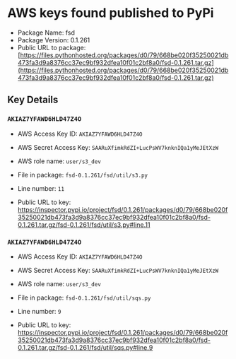 # AWS keys found published to PyPi

* Package Name: fsd
* Package Version: 0.1.261
* Public URL to package: [https://files.pythonhosted.org/packages/d0/79/668be020f35250021db473fa3d9a8376cc37ec9bf932dfea10f01c2bf8a0/fsd-0.1.261.tar.gz](https://files.pythonhosted.org/packages/d0/79/668be020f35250021db473fa3d9a8376cc37ec9bf932dfea10f01c2bf8a0/fsd-0.1.261.tar.gz)

## Key Details

### `AKIAZ7YFAWD6HLD47Z4O`

* AWS Access Key ID: `AKIAZ7YFAWD6HLD47Z4O`
* AWS Secret Access Key: `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` 
* AWS role name: `user/s3_dev`
* File in package: `fsd-0.1.261/fsd/util/s3.py`
* Line number: `11`

* Public URL to key: https://inspector.pypi.io/project/fsd/0.1.261/packages/d0/79/668be020f35250021db473fa3d9a8376cc37ec9bf932dfea10f01c2bf8a0/fsd-0.1.261.tar.gz/fsd-0.1.261/fsd/util/s3.py#line.11



### `AKIAZ7YFAWD6HLD47Z4O`

* AWS Access Key ID: `AKIAZ7YFAWD6HLD47Z4O`
* AWS Secret Access Key: `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` 
* AWS role name: `user/s3_dev`
* File in package: `fsd-0.1.261/fsd/util/sqs.py`
* Line number: `9`

* Public URL to key: https://inspector.pypi.io/project/fsd/0.1.261/packages/d0/79/668be020f35250021db473fa3d9a8376cc37ec9bf932dfea10f01c2bf8a0/fsd-0.1.261.tar.gz/fsd-0.1.261/fsd/util/sqs.py#line.9


